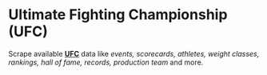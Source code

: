 # Ultimate Fighting Championship (UFC)

Scrape available **[UFC](https://www.ufc.com/)** data like *events, scorecards, athletes, weight classes, rankings, hall of fame, records, production team* and more. 
